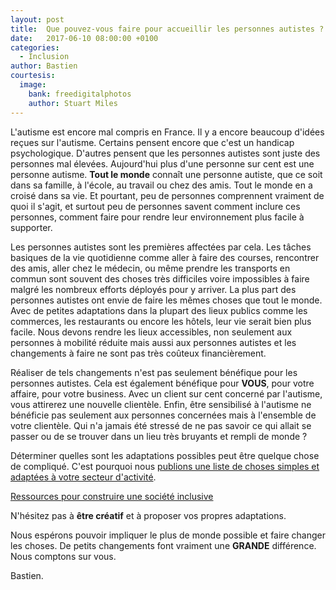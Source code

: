 ```yaml
---
layout: post
title:  Que pouvez-vous faire pour accueillir les personnes autistes ?
date:   2017-06-10 08:00:00 +0100
categories: 
  - Inclusion
author: Bastien
courtesis:
  image:
    bank: freedigitalphotos
    author: Stuart Miles
---
```



L'autisme est encore mal compris en France. Il y a encore beaucoup d'idées reçues sur l'autisme. Certains pensent encore que c'est un handicap psychologique.
D'autres pensent que les personnes autistes sont juste des personnes mal élevées.
Aujourd'hui plus d'une personne sur cent est une personne autisme. **Tout le monde** connaît une personne autiste, que ce soit dans sa famille, à l'école, au travail ou chez des amis.
Tout le monde en a croisé dans sa vie. Et pourtant, peu de personnes comprennent vraiment de quoi il s'agit, et surtout peu de personnes savent comment inclure ces personnes, comment faire pour 
rendre leur environnement plus facile à supporter.

<amp-img class="right" width="250" height="250" src="{{ site.amp_img_cache_url }}/assets/posts/2017-06-10/ID-100259934.jpg" alt="ID-100259934"></amp-img>

Les personnes autistes sont les premières affectées par cela.
Les tâches basiques de la vie quotidienne comme aller à faire des courses, rencontrer des amis, aller chez le médecin, ou même prendre les transports en commun sont souvent
des choses très difficiles voire impossibles à faire malgré les nombreux efforts déployés pour y arriver. La plus part des personnes autistes  ont envie de faire les mêmes choses que tout le monde.
Avec de petites adaptations dans la plupart des lieux publics comme les commerces, les restaurants ou encore les hôtels, leur vie serait bien plus facile.
Nous devons rendre les lieux accessibles, non seulement aux personnes à mobilité réduite mais aussi aux personnes autistes et les changements à faire ne sont pas très coûteux financièrement.

Réaliser de tels changements n'est pas seulement bénéfique pour les personnes autistes.
Cela est également bénéfique pour **VOUS**, pour votre affaire, pour votre business. Avec un client sur cent concerné par l'autisme, vous attirerez une nouvelle clientèle.
Enfin, être sensibilisé à l'autisme ne bénéficie pas seulement aux personnes concernées mais à l'ensemble de votre clientèle.
Qui n'a jamais été stressé de ne pas savoir ce qui allait se passer ou de se trouver dans un lieu très bruyants et rempli de monde&nbsp;?

Déterminer quelles sont les adaptations possibles peut être quelque chose de compliqué.
C'est pourquoi nous [publions une liste de choses simples et adaptées à votre secteur d'activité](/construire-une-societe-inclusive/).

<a href="/construire-une-societe-inclusive/" class="big center"><span>Ressources pour construire une société inclusive</span></a>


N'hésitez pas à **être créatif** et à proposer vos propres adaptations.

Nous espérons pouvoir impliquer le plus de monde possible et faire changer les choses.
De petits changements font vraiment une **GRANDE** différence.
Nous comptons sur vous.

Bastien.

